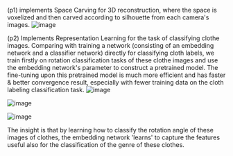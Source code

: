 (p1) implements Space Carving for 3D reconstruction, where the space is voxelized and then carved according to silhouette from each camera's images.
![image](https://user-images.githubusercontent.com/66006349/155142955-72bba7f7-d26e-4eab-9713-5ab6d4928832.png)

(p2) Implements Representation Learning for the task of classifying clothe images. Comparing with training a network (consisting of an embedding network and a classifier network) directly for classifying cloth labels, we train firstly on rotation classification tasks of these clothe images and use the embedding network's parameter to construct a pretrained model. The fine-tuning upon this pretrained model is much more efficient and has faster & better convergence result, especially with fewer training data on the cloth labeling classification task.
![image](https://user-images.githubusercontent.com/66006349/155685233-8daecefa-8cd2-4f18-9e30-1de648333012.png)

![image](https://user-images.githubusercontent.com/66006349/155685277-402edb2f-c75f-44b6-b5f8-a5a5964fa01b.png)

![image](https://user-images.githubusercontent.com/66006349/155685367-5d4d5f77-ee8b-4c48-811b-4688c7b9bc71.png)


The insight is that by learning how to classify the rotation angle of these images of clothes, the embedding network 'learns' to capture the features useful also for the classification of the genre of these clothes.



